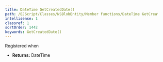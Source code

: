 ```yaml
---
title: DateTime GetCreatedDate()
path: /EJScript/Classes/NSBlobEntity/Member functions/DateTime GetCreatedDate()
intellisense: 1
classref: 1
sortOrder: 1442
keywords: GetCreatedDate()
---
```



Registered when



* **Returns:** DateTime


